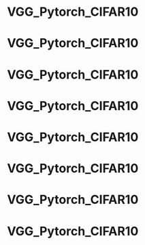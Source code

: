 # VGG_Pytorch_CIFAR10
# VGG_Pytorch_CIFAR10
# VGG_Pytorch_CIFAR10
# VGG_Pytorch_CIFAR10
# VGG_Pytorch_CIFAR10
# VGG_Pytorch_CIFAR10
# VGG_Pytorch_CIFAR10
# VGG_Pytorch_CIFAR10
